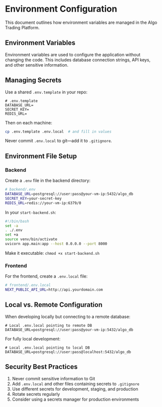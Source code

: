 # Environment Configuration

This document outlines how environment variables are managed in the Algo Trading Platform.

## Environment Variables

Environment variables are used to configure the application without changing the code. This includes database connection strings, API keys, and other sensitive information.

## Managing Secrets

Use a shared `.env.template` in your repo:

```env
# .env.template
DATABASE_URL=
SECRET_KEY=
REDIS_URL=
```

Then on each machine:

```bash
cp .env.template .env.local  # and fill in values
```

Never commit `.env.local` to git—add it to `.gitignore`.

## Environment File Setup

### Backend

Create a `.env` file in the backend directory:

```bash
# backend/.env
DATABASE_URL=postgresql://user:pass@your-vm-ip:5432/algo_db
SECRET_KEY=your-secret-key
REDIS_URL=redis://your-vm-ip:6379/0
```

In your `start-backend.sh`:

```bash
#!/bin/bash
set -a
. ./.env
set +a
source venv/bin/activate
uvicorn app.main:app --host 0.0.0.0 --port 8000
```

Make it executable: `chmod +x start-backend.sh`

### Frontend

For the frontend, create a `.env.local` file:

```bash
# frontend/.env.local
NEXT_PUBLIC_API_URL=http://api.yourdomain.com
```

## Local vs. Remote Configuration

When developing locally but connecting to a remote database:

```env
# Local .env.local pointing to remote DB
DATABASE_URL=postgresql://user:pass@your-vm-ip:5432/algo_db
```

For fully local development:

```env
# Local .env.local pointing to local DB
DATABASE_URL=postgresql://user:pass@localhost:5432/algo_db
```

## Security Best Practices

1. Never commit sensitive information to Git
2. Add `.env.local` and other files containing secrets to `.gitignore`
3. Use different secrets for development, staging, and production
4. Rotate secrets regularly
5. Consider using a secrets manager for production environments
